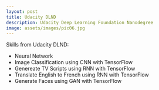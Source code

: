```yaml
---
layout: post
title: Udacity DLND
description: Udacity Deep Learning Foundation Nanodegree
image: assets/images/pic06.jpg
---
```


Skills from Udacity DLND:
* Neural Network
* Image Classification using CNN with TensorFlow
* Genereate TV Scripts using RNN with TensorFlow
* Translate English to French using RNN with TensorFlow
* Generate Faces using GAN with TensorFlow